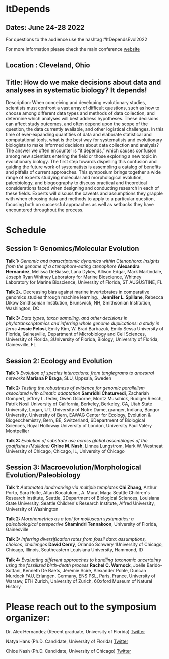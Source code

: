 # ItDepends

## Dates: June 24-28 2022
For questions to the audience use the hashtag #ItDependsEvol2022 

For more information please check the main conference [website](https://www.evolutionmeetings.org/)
## Location : Cleveland, Ohio

## Title: How do we make decisions about data and analyses in systematic biology? It depends!

Description: 
When conceiving and developing evolutionary studies, scientists must confront a vast array of difficult questions, such as how to choose among different data types and methods of data collection, and determine which analyses will best address hypotheses. These decisions can affect study outcomes, and often depend upon the scope of the question, the data currently available, and other logistical challenges. In this time of ever-expanding quantities of data and elaborate statistical and computational tools, what is the best way for systematists and evolutionary biologists to make informed decisions about data collection and analysis? The answer we often encounter is “it depends,” which causes confusion among new scientists entering the field or those exploring a new topic in evolutionary biology. The first step towards dispelling this confusion and guiding the future work of systematists is assembling a catalog of benefits and pitfalls of current approaches. This symposium brings together a wide range of experts studying molecular and morphological evolution, paleobiology, and biogeography to discuss practical and theoretical considerations faced when designing and conducting research in each of these fields. Experts will discuss the caveats and assumptions they grapple with when choosing data and methods to apply to a particular question, focusing both on successful approaches as well as setbacks they have encountered throughout the process.

# Schedule
## Session 1: Genomics/Molecular Evolution

**Talk 1:** _Genomic and transcriptomic dynamics within Ctenophora: Insights from the genome of a ctenophore-eating ctenophore_
**Alexandra Hernandez**, Melissa DeBiasse, Lana Dykes, Allison Edgar, Mark Martindale, Joseph Ryan
Whitney Laboratory for Marine Bioscience, Whitney Laboratory for Marine Bioscience, University of Florida, ST AUGUSTINE, FL

**Talk 2:**_ Decreasing bias against marine invertebrates in comparative genomics studies through machine learning._
**Jennifer L. Spillane**, Rebecca Dikow
Smithsonian Institution, Brunswick, NH, Smithsonian Institution, Washington, DC

**Talk 3:** _Data types, taxon sampling, and other decisions in phylotranscriptomics and inferring whole genome duplications: a study in ferns_
**Jessie Pelosi**, Emily Kim, W. Brad Barbazuk, Emily Sessa
University of Florida, Gainesville, Department of Microbiology and Cell Sciences, University of Florida, 3University of Florida, Biology, University of Florida, Gainesville, FL

## Session 2: Ecology and Evolution

**Talk 1:** _Evolution of species interactions: from tanglegrams to ancestral networks_
**Mariana P Braga**, SLU, Uppsala, Sweden

**Talk 2:** _Testing the robustness of evidence for genomic parallelism associated with climatic adaptation_
**Samridhi Chaturvedi**, Zachariah Gompert, jeffrey L. feder, Owen Osborne, Moritz Muschick, Rudiger Riesch, Patrik Nosil
University of California, Berkeley, Berkeley, CA, Utah State University, Logan, UT, University of Notre Dame, granger, Indiana, Bangor University, University of Bern, EAWAG Center for Ecology, Evolution & Biogeochemistry, Bern, BE, Switzerland, 6Department of Biological Sciences, Royal Holloway University of London, University Paul Valéry Montpellier

**Talk 3:** _Evolution of substrate use across global assemblages of the goatfishes (Mullidae)_
**Chloe M. Nash**, Linnea Lungstrom, Mark W. Westneat
University of Chicago, Chicago, IL, University of Chicago


## Session 3: Macroevolution/Morphological Evolution/Paleobiology

**Talk 1:** _Automated landmarking via multiple templates_
**Chi Zhang**, Arthur Porto, Sara Rolfe, Altan Kocatulum,, A. Murat Maga
Seattle Children's Research Institute, Seattle, 2Department of Biological Sciences, Louisiana State University, Seattle Children's Research Institute, Alfred University, University of Washington

**Talk 2:** _Morphometrics as a tool for molluscan systematics: a paleobiological perspective_
**Shamindri Tennakoon**, University of Florida, Gainesville

**Talk 3:** _Inferring diversification rates from fossil data: assumptions, choices, challenges_
**David Cerný**, Orlando Schwery
1University of Chicago, Chicago, Illinois, Southeastern Louisiana University, Hammond, ID

**Talk 4:** _Evaluating different approaches to handling taxonomic uncertainty using the fossilized birth-death process_
**Rachel C. Warnock**, Joëlle Barido-Sottani, Kenneth De Baets, Jérémie Sciré, Alexander Pohle, Duncan Murdock
FAU, Erlangen, Germany, ENS PSL, Paris, France, University of Warsaw, ETH Zurich, University of Zurich, 6Oxford Museum of Natural History

# Please reach out to the symposium organizer:

Dr. Alex Hernandez (Recent graduate, University of Florida) 
[Twitter](https://twitter.com/xelamarie92)

Natya Hans (Ph.D. Candidate, University of Florida)
[Twitter](https://twitter.com/HansNatya)

Chloe Nash (Ph.D. Candidate, University of Chicago)
[Twitter](https://twitter.com/ChloeLikesFish)
 
